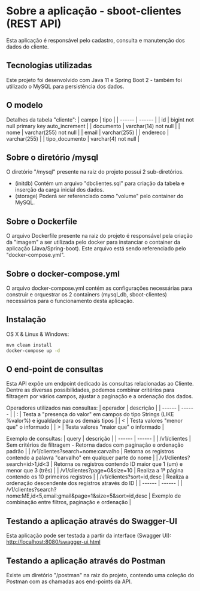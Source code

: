 
# Sobre a aplicação - sboot-clientes (REST API)
Esta aplicação é responsável pelo cadastro, consulta e manutenção dos dados do cliente.


## Tecnologias utilizadas
Este projeto foi desenvolvido com Java 11 e Spring Boot 2 - também foi utilizado o MySQL para persistência dos dados.


## O modelo

Detalhes da tabela "cliente":
| campo | tipo |
| ------ | ------ |
| id | bigint not null primary key auto_increment |
| documento | varchar(14) not null |
| nome | varchar(255) not null |
| email | varchar(255) |
| endereco | varchar(255) |
| tipo_documento | varchar(4) not null  |


## Sobre o diretório /mysql
O diretório "/mysql" presente na raiz do projeto possui 2 sub-diretórios.
* (initdb) Contém um arquivo "dbclientes.sql" para criação da tabela e inserção da carga inicial dos dados.
* (storage) Poderá ser referenciado como "volume" pelo container do MySQL.


## Sobre o Dockerfile
O arquivo Dockerfile presente na raiz do projeto é responsável pela criação da "imagem" a ser utilizada pelo docker para instanciar o container da aplicação (Java/Spring-boot). Este arquivo está sendo referenciado pelo "docker-compose.yml".


## Sobre o docker-compose.yml
O arquivo docker-compose.yml contém as configurações necessárias para construir e orquestrar os 2 containers (mysql_db, sboot-clientes) necessários para o funcionamento desta aplicação.


## Instalação

OS X & Linux & Windows:

```sh
mvn clean install
docker-compose up -d
```

## O end-point de consultas
Esta API expõe um endpoint dedicado às consultas relacionadas ao Cliente. Dentre as diversas possibilidades, podemos combinar critérios para filtragem por vários campos, ajustar a paginação e a ordenação dos dados.


Operadores utilizados nas consultas:
| operador | descrição |
| ------ | ------ |
| : | Testa a "presença do valor" em campos do tipo Strings (LIKE %valor%) e igualdade para os demais tipos |
| < | Testa valores "menor que" o informado |
| > | Testa valores "maior que" o informado |


Exemplo de consultas:
| query | descrição |
| ------ | ------ |
| /v1/clientes | Sem critérios de filtragem - Retorna dados com paginação e ordenação padrão |
| /v1/clientes?search=nome:carvalho | Retorna os registros contendo a palavra "carvalho" em qualquer parte do nome |
| /v1/clientes?search=id>1,id<3 | Retorna os registros contendo ID maior que 1 (um) e menor que 3 (três) |
| /v1/clientes?page=0&size=10 | Realiza a 1ª página contendo os 10 primeiros registros |
| /v1/clientes?sort=id,desc | Realiza a ordenação descendente dos registros através do ID |
| ------ | ------ |
| /v1/clientes?search?nome:ME,id<5,email:gmail&page=1&size=5&sort=id,desc | Exemplo de combinação entre filtros, paginação e ordenação |


## Testando a aplicação através do Swagger-UI
Esta aplicação pode ser testada a partir da interface (Swagger UI): [http://localhost:8080/swagger-ui.html](http://localhost:8080/swagger-ui.html)


## Testando a aplicação através do Postman
Existe um diretório "/postman" na raiz do projeto, contendo uma coleção do Postman com as chamadas aos end-points da API.

